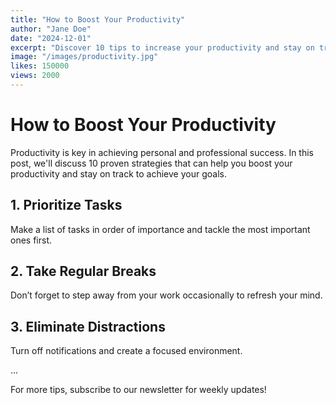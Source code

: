 ```yaml
---
title: "How to Boost Your Productivity"
author: "Jane Doe"
date: "2024-12-01"
excerpt: "Discover 10 tips to increase your productivity and stay on track."
image: "/images/productivity.jpg"
likes: 150000
views: 2000
---
```

# How to Boost Your Productivity

Productivity is key in achieving personal and professional success. In this post, we'll discuss 10 proven strategies that can help you boost your productivity and stay on track to achieve your goals.

## 1. Prioritize Tasks
Make a list of tasks in order of importance and tackle the most important ones first.

## 2. Take Regular Breaks
Don’t forget to step away from your work occasionally to refresh your mind.

## 3. Eliminate Distractions
Turn off notifications and create a focused environment.

...

For more tips, subscribe to our newsletter for weekly updates!
